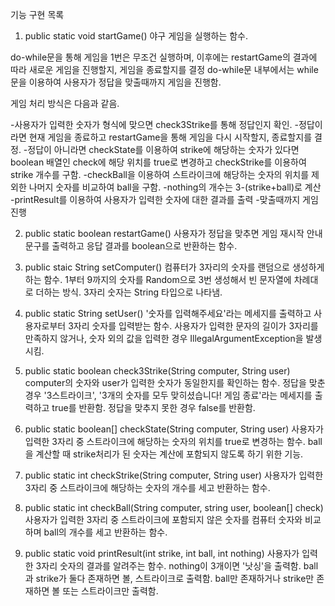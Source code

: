 기능 구현 목록

1. public static void startGame()
야구 게임을 실행하는 함수.

do-while문을 통해 게임을 1번은 무조건 실행하며, 이후에는 restartGame의 결과에 따라 새로운 게임을 진행할지, 게임을 종료할지를 결정
do-while문 내부에서는 while문을 이용하여 사용자가 정답을 맞출때까지 게임을 진행함.

게임 처리 방식은 다음과 같음.

-사용자가 입력한 숫자가 형식에 맞으면 check3Strike를 통해 정답인지 확인.
-정답이라면 현재 게임을 종료하고 restartGame을 통해 게임을 다시 시작할지, 종료할지를 결정.
-정답이 아니라면 checkState를 이용하여 strike에 해당하는 숫자가 있다면 boolean 배열인 check에 해당 위치를 true로 변경하고 checkStrike를 이용하여 strike 개수를 구함.
-checkBall을 이용하여 스트라이크에 해당하는 숫자의 위치를 제외한 나머지 숫자를 비교하여 ball을 구함.
-nothing의 개수는 3-(strike+ball)로 계산
-printResult를 이용하여 사용자가 입력한 숫자에 대한 결과를 출력
-맞출때까지 게임 진행

2. public static boolean restartGame()
사용자가 정답을 맞추면 게임 재시작 안내 문구를 출력하고 응답 결과를 boolean으로 반환하는 함수.

3. public staic String setComputer()
컴퓨터가 3자리의 숫자를 랜덤으로 생성하게 하는 함수.
1부터 9까지의 숫자를 Random으로 3번 생성해서 빈 문자열에 차례대로 더하는 방식.
3자리 숫자는 String 타입으로 나타냄.

4. public static String setUser()
'숫자를 입력해주세요'라는 메세지를 출력하고 사용자로부터 3자리 숫자를 입력받는 함수.
사용자가 입력한 문자의 길이가 3자리를 만족하지 않거나, 숫자 외의 값을 입력한 경우 IllegalArgumentException을 발생시킴.

5. public static boolean check3Strike(String computer, String user)
computer의 숫자와 user가 입력한 숫자가 동일한지를 확인하는 함수.
정답을 맞춘 경우 '3스트라이크', '3개의 숫자를 모두 맞히셨습니다! 게임 종료'라는 메세지를 출력하고 true를 반환함.
정답을 맞추지 못한 경우 false를 반환함.

6. public static boolean[] checkState(String computer, String user)
사용자가 입력한 3자리 중 스트라이크에 해당하는 숫자의 위치를 true로 변경하는 함수.
ball을 계산할 때 strike처리가 된 숫자는 계산에 포함되지 않도록 하기 위한 기능.

7. public static int checkStrike(String computer, String user)
사용자가 입력한 3자리 중 스트라이크에 해당하는 숫자의 개수를 세고 반환하는 함수.

8. public static int checkBall(String computer, string user, boolean[] check)
사용자가 입력한 3자리 중 스트라이크에 포함되지 않은 숫자를 컴퓨터 숫자와 비교하며 ball의 개수를 세고 반환하는 함수.

9. public static void printResult(int strike, int ball, int nothing)
사용자가 입력한 3자리 숫자의 결과를 알려주는 함수.
nothing이 3개이면 '낫싱'을 출력함.
ball과 strike가 둘다 존재하면 볼, 스트라이크로 출력함.
ball만 존재하거나 strike만 존재하면 볼 또는 스트라이크만 출력함.

